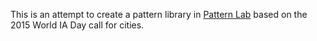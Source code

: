 This is an attempt to create a pattern library in [Pattern Lab](http://patternlab.io/) based on the 2015 World IA Day call for cities.
